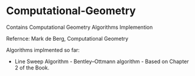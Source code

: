 # Computational-Geometry
Contains Computational Geometry Algorithms Implemention

Refernce: Mark de Berg, Computational Geometry

Algorithms implmented so far:
-  Line Sweep Algorithm - Bentley–Ottmann algorithm - Based on Chapter 2 of the Book.
